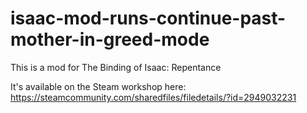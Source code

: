 # isaac-mod-runs-continue-past-mother-in-greed-mode

This is a mod for The Binding of Isaac: Repentance

It's available on the Steam workshop here: https://steamcommunity.com/sharedfiles/filedetails/?id=2949032231